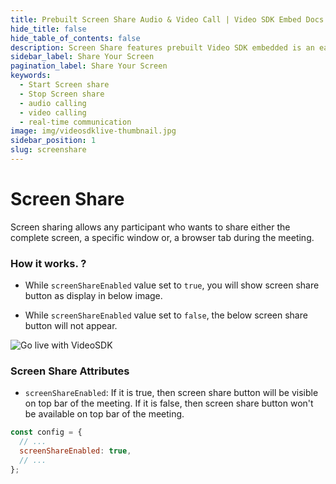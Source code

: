 ```yaml
---
title: Prebuilt Screen Share Audio & Video Call | Video SDK Embed Docs
hide_title: false
hide_table_of_contents: false
description: Screen Share features prebuilt Video SDK embedded is an easy-to-use video calling API. Video SDK Prebuilt makes it easy for developers to add video calls 10 in minutes to any website or app.
sidebar_label: Share Your Screen
pagination_label: Share Your Screen
keywords:
  - Start Screen share
  - Stop Screen share
  - audio calling
  - video calling
  - real-time communication
image: img/videosdklive-thumbnail.jpg
sidebar_position: 1
slug: screenshare
---
```


# Screen Share

Screen sharing allows any participant who wants to share either the complete screen, a specific window or, a browser tab during the meeting.

### How it works. ?

- While `screenShareEnabled` value set to `true`, you will show screen share button as display in below image.

- While `screenShareEnabled` value set to `false`, the below screen share button will not appear.

![Go live with VideoSDK](/img/prebuilt/prebuilt-screen-share.png)

### Screen Share Attributes

- `screenShareEnabled`: If it is true, then screen share button will be visible on top bar of the meeting. If it is false, then screen share button won't be available on top bar of the meeting.

```js title="index.html"
const config = {
  // ...
  screenShareEnabled: true,
  // ...
};
```
